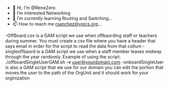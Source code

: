 - 👋 Hi, I’m @ReneZero
- 👀 I’m interested Networking
- 🌱 I’m currently learning Routing and Switching...
- 📫 How to reach me rsanchez@ypics.org...

-OffBoard.csv is a GAM script we use when offbaording staff or teachers during summer. You must create a csv file where you have a header that says email in order for the script to read the data from that collum
-singleoffbaord is a GAM script we use when a staff member leaves midway through the year randomly. Example of using the script: ./offboardSingleUserGAM.sh -e user@yourdomain.com
-onboardSingleUser is also a GAM script that we use for our domain you can edit the portion that moves the user to the path of the OrgUnit and it should work for your orginization
